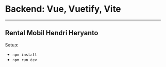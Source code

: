 # Backend: Vue, Vuetify, Vite
---
Rental Mobil
Hendri Heryanto
---
Setup:
- `npm install`
- `npm run dev`